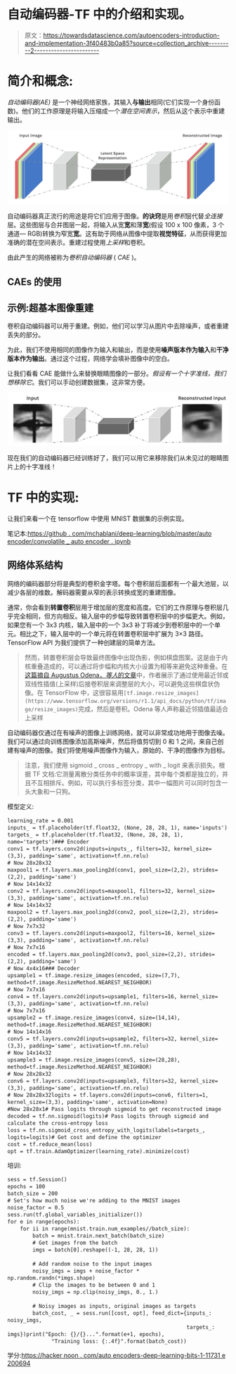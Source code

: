 # 自动编码器-TF 中的介绍和实现。

> 原文：<https://towardsdatascience.com/autoencoders-introduction-and-implementation-3f40483b0a85?source=collection_archive---------2----------------------->

# 简介和概念:

*自动编码器(AE)* 是一个神经网络家族，其输入**与输出**相同(它们实现一个身份函数)。他们的工作原理是将输入压缩成一个*潜在空间表示*，然后从这个表示中重建输出。

![](img/e20371366abaecd0632dad7d40afad92.png)

自动编码器真正流行的用途是将它们应用于图像。**的诀窍**是用*卷积*层代替*全连接*层。这些图层与合并图层一起，将输入从宽**宽**和薄**宽**(假设 100 x 100 像素，3 个通道— RGB)转换为窄宽**宽**。这有助于网络从图像中提取**视觉特征**，从而获得更加准确的潜在空间表示。重建过程使用*上采样*和卷积。

由此产生的网络被称为*卷积自动编码器* ( *CAE* )。

## CAEs 的使用

## 示例:超基本图像重建

卷积自动编码器可以用于重建。例如，他们可以学习从图片中去除噪声，或者重建丢失的部分。

为此，我们不使用相同的图像作为输入和输出，而是使用**噪声版本作为输入**和**干净版本作为输出**。通过这个过程，网络学会填补图像中的空白。

让我们看看 CAE 能做什么来替换眼睛图像的一部分。*假设有一个十字准线，我们想移除它*。我们可以手动创建数据集，这非常方便。

![](img/483b2d5994a29a08369bcb1ae021303d.png)

现在我们的自动编码器已经训练好了，我们可以用它来移除我们从未见过的眼睛图片上的十字准线！

# TF 中的实现:

让我们来看一个在 tensorflow 中使用 MNIST 数据集的示例实现。

笔记本:[https://github . com/mchablani/deep-learning/blob/master/auto encoder/convolatile _ auto encoder . ipynb](https://github.com/mchablani/deep-learning/blob/master/autoencoder/Convolutional_Autoencoder.ipynb)

## 网络体系结构

网络的编码器部分将是典型的卷积金字塔。每个卷积层后面都有一个最大池层，以减少各层的维数。解码器需要从窄的表示转换成宽的重建图像。

通常，你会看到**转置卷积**层用于增加层的宽度和高度。它们的工作原理与卷积层几乎完全相同，但方向相反。输入层中的步幅导致转置卷积层中的步幅更大。例如，如果您有一个 3x3 内核，输入层中的一个 3x3 补丁将减少到卷积层中的一个单元。相比之下，输入层中的一个单元将在转置卷积层中扩展为 3×3 路径。TensorFlow API 为我们提供了一种创建层的简单方法。

> 然而，转置卷积层会导致最终图像中出现伪影，例如棋盘图案。这是由于内核重叠造成的，可以通过将步幅和内核大小设置为相等来避免这种重叠。在[这篇摘自 Augustus Odena，*等人*的文章](http://distill.pub/2016/deconv-checkerboard/)中，作者展示了通过使用最近邻或双线性插值(上采样)后接卷积层来调整层的大小，可以避免这些棋盘状伪像。在 TensorFlow 中，这很容易用`[tf.image.resize_images](https://www.tensorflow.org/versions/r1.1/api_docs/python/tf/image/resize_images)`完成，然后是卷积。Odena 等人声称最近邻插值最适合上采样

自动编码器仅通过在有噪声的图像上训练网络，就可以非常成功地用于图像去噪。我们可以通过向训练图像添加高斯噪声，然后将值剪切到 0 和 1 之间，来自己创建有噪声的图像。我们将使用噪声图像作为输入，原始的、干净的图像作为目标。

> 注意，我们使用 sigmoid _ cross _ entropy _ with _ logit 来表示损失。根据 TF 文档:它测量离散分类任务中的概率误差，其中每个类都是独立的，并且不互相排斥。例如，可以执行多标签分类，其中一幅图片可以同时包含一头大象和一只狗。

模型定义:

```
learning_rate = 0.001
inputs_ = tf.placeholder(tf.float32, (None, 28, 28, 1), name='inputs')
targets_ = tf.placeholder(tf.float32, (None, 28, 28, 1), name='targets')### Encoder
conv1 = tf.layers.conv2d(inputs=inputs_, filters=32, kernel_size=(3,3), padding='same', activation=tf.nn.relu)
# Now 28x28x32
maxpool1 = tf.layers.max_pooling2d(conv1, pool_size=(2,2), strides=(2,2), padding='same')
# Now 14x14x32
conv2 = tf.layers.conv2d(inputs=maxpool1, filters=32, kernel_size=(3,3), padding='same', activation=tf.nn.relu)
# Now 14x14x32
maxpool2 = tf.layers.max_pooling2d(conv2, pool_size=(2,2), strides=(2,2), padding='same')
# Now 7x7x32
conv3 = tf.layers.conv2d(inputs=maxpool2, filters=16, kernel_size=(3,3), padding='same', activation=tf.nn.relu)
# Now 7x7x16
encoded = tf.layers.max_pooling2d(conv3, pool_size=(2,2), strides=(2,2), padding='same')
# Now 4x4x16### Decoder
upsample1 = tf.image.resize_images(encoded, size=(7,7), method=tf.image.ResizeMethod.NEAREST_NEIGHBOR)
# Now 7x7x16
conv4 = tf.layers.conv2d(inputs=upsample1, filters=16, kernel_size=(3,3), padding='same', activation=tf.nn.relu)
# Now 7x7x16
upsample2 = tf.image.resize_images(conv4, size=(14,14), method=tf.image.ResizeMethod.NEAREST_NEIGHBOR)
# Now 14x14x16
conv5 = tf.layers.conv2d(inputs=upsample2, filters=32, kernel_size=(3,3), padding='same', activation=tf.nn.relu)
# Now 14x14x32
upsample3 = tf.image.resize_images(conv5, size=(28,28), method=tf.image.ResizeMethod.NEAREST_NEIGHBOR)
# Now 28x28x32
conv6 = tf.layers.conv2d(inputs=upsample3, filters=32, kernel_size=(3,3), padding='same', activation=tf.nn.relu)
# Now 28x28x32logits = tf.layers.conv2d(inputs=conv6, filters=1, kernel_size=(3,3), padding='same', activation=None)
#Now 28x28x1# Pass logits through sigmoid to get reconstructed image
decoded = tf.nn.sigmoid(logits)# Pass logits through sigmoid and calculate the cross-entropy loss
loss = tf.nn.sigmoid_cross_entropy_with_logits(labels=targets_, logits=logits)# Get cost and define the optimizer
cost = tf.reduce_mean(loss)
opt = tf.train.AdamOptimizer(learning_rate).minimize(cost)
```

培训:

```
sess = tf.Session()
epochs = 100
batch_size = 200
# Set's how much noise we're adding to the MNIST images
noise_factor = 0.5
sess.run(tf.global_variables_initializer())
for e in range(epochs):
    for ii in range(mnist.train.num_examples//batch_size):
        batch = mnist.train.next_batch(batch_size)
        # Get images from the batch
        imgs = batch[0].reshape((-1, 28, 28, 1))

        # Add random noise to the input images
        noisy_imgs = imgs + noise_factor * np.random.randn(*imgs.shape)
        # Clip the images to be between 0 and 1
        noisy_imgs = np.clip(noisy_imgs, 0., 1.)

        # Noisy images as inputs, original images as targets
        batch_cost, _ = sess.run([cost, opt], feed_dict={inputs_: noisy_imgs,
                                                         targets_: imgs})print("Epoch: {}/{}...".format(e+1, epochs),
              "Training loss: {:.4f}".format(batch_cost))
```

学分:[https://hacker noon . com/auto encoders-deep-learning-bits-1-11731 e 200694](https://hackernoon.com/autoencoders-deep-learning-bits-1-11731e200694)
